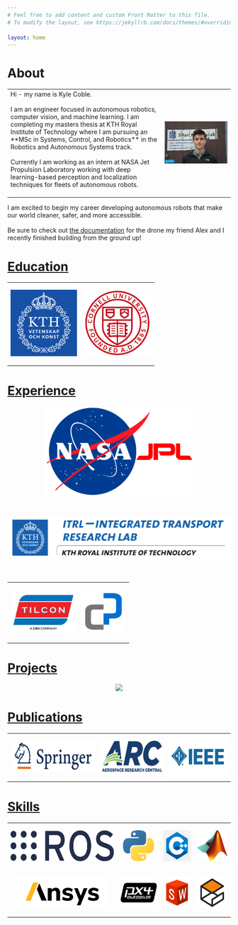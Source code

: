 ```yaml
---
# Feel free to add content and custom Front Matter to this file.
# To modify the layout, see https://jekyllrb.com/docs/themes/#overriding-theme-defaults

layout: home
---
```


<!-- # [About](/) -->

# About

<table border="0">
 <tr>
    <td>
      Hi - my name is Kyle Coble. <br>
      <br>
      I am an engineer focused in autonomous robotics, computer vision,
      and machine learning.
      I am completing my masters thesis at KTH Royal Institute of Technology
      where I am pursuing an **MSc in Systems, Control, and Robotics**
      in the Robotics and Autonomous Systems track. <br>
      <br>
      Currently I am working as an intern at NASA Jet Propulsion Laboratory
      working with deep learning-based perception and localization techniques
      for fleets of autonomous robots. <br>
      <br>
      <!-- Currently I am working as an intern at NASA Jet Propulsion Laboratory
      working with deep learning-based perception and localization techniques
      for fleets of autonomous robots. <br>
      <br>
      I am excited to begin my career developing autonomous robots
      that make our world cleaner, safer, and more accessible. <br>
      <br>
      And be sure to check out [the documentation](https://alsarmie.github.io/DD2414-Documentation/)
      for the drone my friend Alex and I recently finished building from the ground up! -->
      <!-- I believe autonomous robots have the ability to make our world
      cleaner, safer, and more accessible and
      I am excited to begin my career developing autonomous robots for
      industries including **sustainability**, **space / ocean exploration**,
      and **mining / construction**. -->
    </td>
    <td>
      <p align="right">
        <img src="img/headshot.jpg" width="1000">
      </p>
    </td>
 </tr>
</table>

I am excited to begin my career developing autonomous robots
that make our world cleaner, safer, and more accessible. <br>
<br>
Be sure to check out [the documentation](https://alsarmie.github.io/DD2414-Documentation/)
for the drone my friend Alex and I recently finished building from the ground up!

<!-- <p align="right">
  <kbd>
    <img src="img/headshot.jpg" height="100">
  </kbd>
</p>

Hi - my name is Kyle Coble. <br>
I am a robotics engineer focused in autonomous robotics and computer vision. <br>
I am in my final semester at KTH Royal Institute of Technology
where I am pursuing an MSc in Systems, Control, and Robotics. <br> -->




<!-- <td><p align="center"><img src="img/jpl_logo.gif" width="500"> -->
<!-- [![JPL](img/jpl_logo.gif)](/experience/) -->

# [Education](/education/)

<table border="0">
 <!-- <tr>
 </tr> -->
 <tr>
    <td>
      <p align="center">
        <!-- <a href="/education/"> -->
        <img src="img/logos/kth_logo.png" height="150">
        <!-- </a> -->
      </p>
    </td>
    <td>
      <p align="center">
        <!-- <a href="/education/"> -->
        <img src="img/logos/cornell_logo.gif" height="150">
        <!-- </a> -->
      </p>
    </td>
  </tr>
</table>


# [Experience](/experience/)

<p align="center">
  <!-- <a href="/experience/"> -->
  <img src="img/logos/jpl_logo.gif" height="200">
  <!-- </a> -->
</p>

<br>

<p align="center">
  <!-- <a href="/experience/"> -->
  <img src="img/logos/itrl_logo.png" height="100">
  <!-- </a> -->
</p>

<br>

<table border="0">
 <tr>
    <td>
      <p align="center">
        <!-- <a href="/experience/"> -->
        <img src="img/logos/tny_logo.jpg" height="100">
        <!-- </a> -->
      </p>
    </td>
    <td>
      <p align="center">
        <!-- <a href="/experience/"> -->
        <img src="img/logos/cpc_logo.jpg" height="100">
        <!-- </a> -->
      </p>
    </td>
  </tr>
</table>


# [Projects](/projects/)

<p align="center">
  <!-- <a href="/projects/"> -->
  <img src="img/awesome_drone.gif" height="400">
  <!-- </a> -->
</p>

# [Publications](/publications/)

<table border="0">
 <tr>
    <td>
      <!-- <a href="/publications/"> -->
      <img src="img/logos/springer_logo.png" height="70">
      <!-- </a> -->
    </td>
    <td>
      <!-- <a href="/publications/"> -->
      <img src="img/logos/arc_logo.png" height="70">
      <!-- </a> -->
    </td>
    <td>
      <!-- <a href="/publications/"> -->
      <img src="img/logos/ieee_logo.jpg" height="100">
      <!-- </a> -->
    </td>
  </tr>
</table>

# [Skills](/skills/)

<table border="0">
  <tr>
    <td><p align="center"><img src="img/logos/skills/ros_logo.png"    height="70"></p></td>
    <td><p align="center"><img src="img/logos/skills/python_logo.png" height="70"></p></td>
    <td><p align="center"><img src="img/logos/skills/cpp_logo.png"    height="70"></p></td>
    <td><p align="center"><img src="img/logos/skills/matlab_logo.png" height="70"></p></td>
  </tr>
  <tr>
    <td><p align="center"><img src="img/logos/skills/ansys_logo.png"      height="70"></p></td>
    <td><p align="center"><img src="img/logos/skills/px4_logo.png"        height="70"></p></td>
    <td><p align="center"><img src="img/logos/skills/solidworks_logo.png" height="70"></p></td>
    <td><p align="center"><img src="img/logos/skills/gazebo_logo.png"     height="70"></p></td>
  </tr>
</table>
